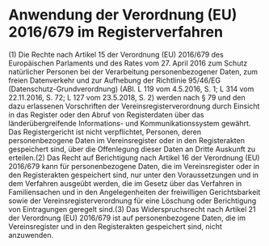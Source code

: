 # Anwendung der Verordnung (EU) 2016/679 im Registerverfahren

(1) Die Rechte nach Artikel 15 der Verordnung (EU) 2016/679 des Europäischen Parlaments und des Rates vom 27. April 2016 zum Schutz natürlicher Personen bei der Verarbeitung personenbezogener Daten, zum freien Datenverkehr und zur Aufhebung der Richtlinie 95/46/EG (Datenschutz-Grundverordnung) (ABl. L 119 vom 4.5.2016, S. 1; L 314 vom 22.11.2016, S. 72; L 127 vom 23.5.2018, S. 2) werden nach § 79 und den dazu erlassenen Vorschriften der Vereinsregisterverordnung durch Einsicht in das Register oder den Abruf von Registerdaten über das länderübergreifende Informations- und Kommunikationssystem gewährt. Das Registergericht ist nicht verpflichtet, Personen, deren personenbezogene Daten im Vereinsregister oder in den Registerakten gespeichert sind, über die Offenlegung dieser Daten an Dritte Auskunft zu erteilen.(2) Das Recht auf Berichtigung nach Artikel 16 der Verordnung (EU) 2016/679 kann für personenbezogene Daten, die im Vereinsregister oder in den Registerakten gespeichert sind, nur unter den Voraussetzungen und in dem Verfahren ausgeübt werden, die im Gesetz über das Verfahren in Familiensachen und in den Angelegenheiten der freiwilligen Gerichtsbarkeit sowie der Vereinsregisterverordnung für eine Löschung oder Berichtigung von Eintragungen geregelt sind.(3) Das Widerspruchsrecht nach Artikel 21 der Verordnung (EU) 2016/679 ist auf personenbezogene Daten, die im Vereinsregister und in den Registerakten gespeichert sind, nicht anzuwenden. 

